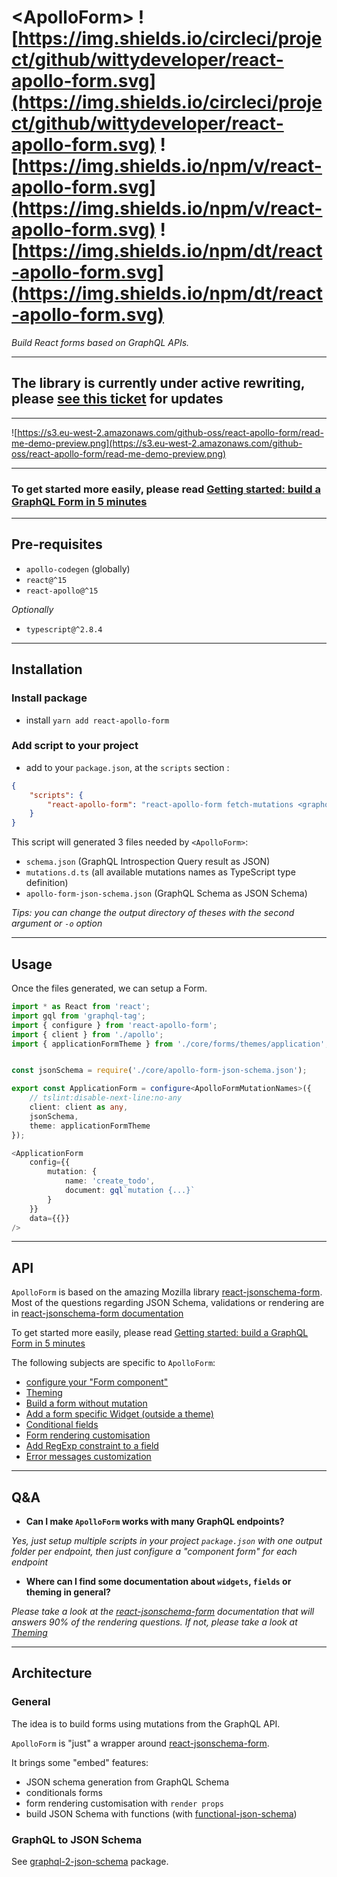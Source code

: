 # &lt;ApolloForm&gt; ![https://img.shields.io/circleci/project/github/wittydeveloper/react-apollo-form.svg](https://img.shields.io/circleci/project/github/wittydeveloper/react-apollo-form.svg) ![https://img.shields.io/npm/v/react-apollo-form.svg](https://img.shields.io/npm/v/react-apollo-form.svg) ![https://img.shields.io/npm/dt/react-apollo-form.svg](https://img.shields.io/npm/dt/react-apollo-form.svg)

*Build React forms based on GraphQL APIs.*

-----------------

## The library is currently under active rewriting, please [see this ticket](https://github.com/wittydeveloper/react-apollo-form/issues/31) for updates

-----------------

![https://s3.eu-west-2.amazonaws.com/github-oss/react-apollo-form/read-me-demo-preview.png](https://s3.eu-west-2.amazonaws.com/github-oss/react-apollo-form/read-me-demo-preview.png)

-------------------------

### To get started more easily, please read [Getting started: build a GraphQL Form in 5 minutes](https://github.com/wittydeveloper/react-apollo-form/wiki/Getting-started:-build-a-GraphQL-Form-in-5-minutes)


-------------------------

## Pre-requisites

- `apollo-codegen` (globally)
- `react@^15` 
- `react-apollo@^15`

*Optionally*
- `typescript@^2.8.4`

-------------------------

## Installation


### Install package
- install `yarn add react-apollo-form`

### Add script to your project
- add to your `package.json`, at the `scripts` section :

```json
{
    "scripts": {
        "react-apollo-form": "react-apollo-form fetch-mutations <graphql_endpoint> <outpurDir>"
    }
}

```

This script will generated 3 files needed by `<ApolloForm>`:
- `schema.json` (GraphQL Introspection Query result as JSON)
- `mutations.d.ts` (all available mutations names as TypeScript type definition)
- `apollo-form-json-schema.json` (GraphQL Schema as JSON Schema)

*Tips: you can change the output directory of theses with the second argument or `-o` option*

-------------------------

## Usage

Once the files generated, we can setup a Form.

```ts
import * as React from 'react';
import gql from 'graphql-tag';
import { configure } from 'react-apollo-form';
import { client } from './apollo';
import { applicationFormTheme } from './core/forms/themes/application';


const jsonSchema = require('./core/apollo-form-json-schema.json');

export const ApplicationForm = configure<ApolloFormMutationNames>({
    // tslint:disable-next-line:no-any
    client: client as any,
    jsonSchema,
    theme: applicationFormTheme
});

<ApplicationForm
    config={{
        mutation: {
            name: 'create_todo',
            document: gql`mutation {...}`
        }
    }}
    data={{}}
/>
```

-------------------------

## API

`ApolloForm` is based on the amazing Mozilla library [react-jsonschema-form](https://github.com/mozilla-services/react-jsonschema-form).
Most of the questions regarding JSON Schema, validations or rendering are in [react-jsonschema-form documentation](https://github.com/mozilla-services/react-jsonschema-form)

To get started more easily, please read [Getting started: build a GraphQL Form in 5 minutes](https://github.com/wittydeveloper/react-apollo-form/wiki/Getting-started:-build-a-GraphQL-Form-in-5-minutes)

The following subjects are specific to `ApolloForm`:

- [configure your "Form component"](https://github.com/wittydeveloper/react-apollo-form/wiki/configure-your-%22Form-component%22)
- [Theming](https://github.com/wittydeveloper/react-apollo-form/wiki/Theming)
- [Build a form without mutation](https://github.com/wittydeveloper/react-apollo-form/wiki/Build-a-form-without-mutation)
- [Add a form specific Widget (outside a theme)](https://github.com/wittydeveloper/react-apollo-form/wiki/Add-a-form-specific-Widget-(outside-a-theme))
- [Conditional fields](https://github.com/wittydeveloper/react-apollo-form/wiki/Conditional-fields)
- [Form rendering customisation](https://github.com/wittydeveloper/react-apollo-form/wiki/Form-Rendering-customisation-with-renderers)
- [Add RegExp constraint to a field](https://github.com/wittydeveloper/react-apollo-form/wiki/Add-regex-constraints-to-a-field)
- [Error messages customization](https://github.com/wittydeveloper/react-apollo-form/wiki/Error-messages-customisation)

-------------------------

## Q&A

- **Can I make `ApolloForm` works with many GraphQL endpoints?**

*Yes, just setup multiple scripts in your project `package.json` with one output folder per endpoint,
then just configure a "component form" for each endpoint*

- **Where can I find some documentation about `widgets`, `fields` or theming in general?**

*Please take a look at the [react-jsonschema-form](https://github.com/mozilla-services/react-jsonschema-form) documentation that will answers 90% of the rendering questions.
If not, please take a look at [Theming](https://github.com/wittydeveloper/react-apollo-form/wiki/Theming)*

-------------------------

## Architecture



### General

The idea is to build forms using mutations from the GraphQL API.


`ApolloForm` is "just" a wrapper around [react-jsonschema-form](https://github.com/mozilla-services/react-jsonschema-form).

It brings some "embed" features: 
- JSON schema generation from GraphQL Schema
- conditionals forms
- form rendering customisation with `render props`
- build JSON Schema with functions (with [functional-json-schema](https://github.com/wittydeveloper/functional-json-schema))

### GraphQL to JSON Schema

See [graphql-2-json-schema](https://github.com/wittydeveloper/graphql-to-json-schema) package.
